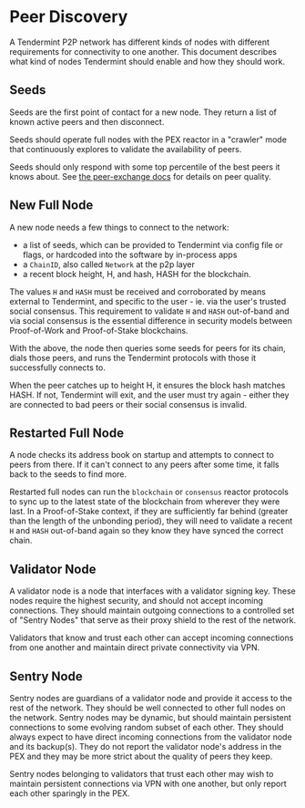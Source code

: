 # Peer Discovery

A Tendermint P2P network has different kinds of nodes with different requirements for connectivity to one another.
This document describes what kind of nodes Tendermint should enable and how they should work.

## Seeds

Seeds are the first point of contact for a new node.
They return a list of known active peers and then disconnect.

Seeds should operate full nodes with the PEX reactor in a "crawler" mode
that continuously explores to validate the availability of peers.

Seeds should only respond with some top percentile of the best peers it knows about.
See [the peer-exchange docs](https://github.com/tendermint/tendermint/blob/v0.35/spec/reactors/pex/pex.md) for
 details on peer quality.

## New Full Node

A new node needs a few things to connect to the network:

- a list of seeds, which can be provided to Tendermint via config file or flags,
  or hardcoded into the software by in-process apps
- a `ChainID`, also called `Network` at the p2p layer
- a recent block height, H, and hash, HASH for the blockchain.

The values `H` and `HASH` must be received and corroborated by means external to Tendermint, and specific to the user - ie. via the user's trusted social consensus.
This requirement to validate `H` and `HASH` out-of-band and via social consensus
is the essential difference in security models between Proof-of-Work and Proof-of-Stake blockchains.

With the above, the node then queries some seeds for peers for its chain,
dials those peers, and runs the Tendermint protocols with those it successfully connects to.

When the peer catches up to height H, it ensures the block hash matches HASH.
If not, Tendermint will exit, and the user must try again - either they are connected
to bad peers or their social consensus is invalid.

## Restarted Full Node

A node checks its address book on startup and attempts to connect to peers from there.
If it can't connect to any peers after some time, it falls back to the seeds to find more.

Restarted full nodes can run the `blockchain` or `consensus` reactor protocols to sync up
to the latest state of the blockchain from wherever they were last.
In a Proof-of-Stake context, if they are sufficiently far behind (greater than the length
of the unbonding period), they will need to validate a recent `H` and `HASH` out-of-band again
so they know they have synced the correct chain.

## Validator Node

A validator node is a node that interfaces with a validator signing key.
These nodes require the highest security, and should not accept incoming connections.
They should maintain outgoing connections to a controlled set of "Sentry Nodes" that serve
as their proxy shield to the rest of the network.

Validators that know and trust each other can accept incoming connections from one another and maintain direct private connectivity via VPN.

## Sentry Node

Sentry nodes are guardians of a validator node and provide it access to the rest of the network.
They should be well connected to other full nodes on the network.
Sentry nodes may be dynamic, but should maintain persistent connections to some evolving random subset of each other.
They should always expect to have direct incoming connections from the validator node and its backup(s).
They do not report the validator node's address in the PEX and
they may be more strict about the quality of peers they keep.

Sentry nodes belonging to validators that trust each other may wish to maintain persistent connections via VPN with one another, but only report each other sparingly in the PEX.
